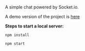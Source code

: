 A simple chat powered by Socket.io.

A demo version of the project is [here](https://yenichat.herokuapp.com/)

**Steps to start a local server:**

`npm install`

`npm start`

